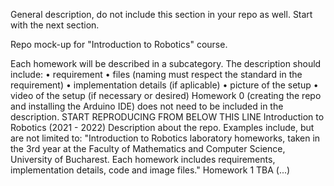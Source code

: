 General description, do not include this section in your repo as well. Start with the next section.


Repo mock-up for "Introduction to Robotics" course.

Each homework will be described in a subcategory. The description should include:
•	requirement
•	files (naming must respect the standard in the requirement)
•	implementation details (if aplicable)
•	picture of the setup
•	video of the setup (if necessary or desired)
Homework 0 (creating the repo and installing the Arduino IDE) does not need to be included in the description.
START REPRODUCING FROM BELOW THIS LINE
Introduction to Robotics (2021 - 2022)
Description about the repo. Examples include, but are not limited to: "Introduction to Robotics laboratory homeworks, taken in the 3rd year at the Faculty of Mathematics and Computer Science, University of Bucharest. Each homework includes requirements, implementation details, code and image files."
Homework 1
TBA
(...)

